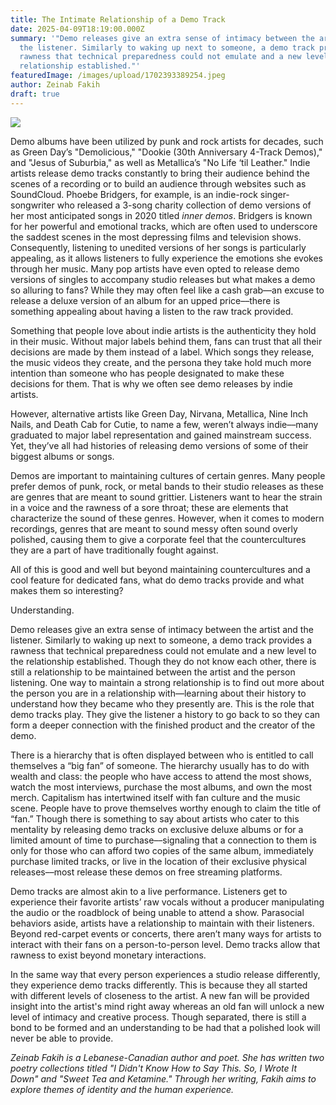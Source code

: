 ```yaml
---
title: The Intimate Relationship of a Demo Track
date: 2025-04-09T18:19:00.000Z
summary: '"Demo releases give an extra sense of intimacy between the artist and
  the listener. Similarly to waking up next to someone, a demo track provides a
  rawness that technical preparedness could not emulate and a new level to the
  relationship established."'
featuredImage: /images/upload/1702393389254.jpeg
author: Zeinab Fakih
draft: true
---
```

![](/images/upload/1702393389254.jpeg)

Demo albums have been utilized by punk and rock artists for decades, such as Green Day’s "Demolicious," "Dookie (30th Anniversary 4-Track Demos)," and "Jesus of Suburbia," as well as Metallica’s "No Life ‘til Leather." Indie artists release demo tracks constantly to bring their audience behind the scenes of a recording or to build an audience through websites such as SoundCloud. Phoebe Bridgers, for example, is an indie-rock singer-songwriter who released a 3-song charity collection of demo versions of her most anticipated songs in 2020 titled *inner demos*. Bridgers is known for her powerful and emotional tracks, which are often used to underscore the saddest scenes in the most depressing films and television shows. Consequently, listening to unedited versions of her songs is particularly appealing, as it allows listeners to fully experience the emotions she evokes through her music. Many pop artists have even opted to release demo versions of singles to accompany studio releases but what makes a demo so alluring to fans? While they may often feel like a cash grab––an excuse to release a deluxe version of an album for an upped price––there is something appealing about having a listen to the raw track provided.  

Something that people love about indie artists is the authenticity they hold in their music. Without major labels behind them, fans can trust that all their decisions are made by them instead of a label. Which songs they release, the music videos they create, and the persona they take hold much more intention than someone who has people designated to make these decisions for them. That is why we often see demo releases by indie artists.  

However, alternative artists like Green Day, Nirvana, Metallica, Nine Inch Nails, and Death Cab for Cutie, to name a few, weren’t always indie––many graduated to major label representation and gained mainstream success. Yet, they’ve all had histories of releasing demo versions of some of their biggest albums or songs.   

Demos are important to maintaining cultures of certain genres. Many people prefer demos of punk, rock, or metal bands to their studio releases as these are genres that are meant to sound grittier. Listeners want to hear the strain in a voice and the rawness of a sore throat; these are elements that characterize the sound of these genres. However, when it comes to modern recordings, genres that are meant to sound messy often sound overly polished, causing them to give a corporate feel that the countercultures they are a part of have traditionally fought against.  

All of this is good and well but beyond maintaining countercultures and a cool feature for dedicated fans, what do demo tracks provide and what makes them so interesting?  

Understanding.  

Demo releases give an extra sense of intimacy between the artist and the listener. Similarly to waking up next to someone, a demo track provides a rawness that technical preparedness could not emulate and a new level to the relationship established. Though they do not know each other, there is still a relationship to be maintained between the artist and the person listening. One way to maintain a strong relationship is to find out more about the person you are in a relationship with––learning about their history to understand how they became who they presently are. This is the role that demo tracks play. They give the listener a history to go back to so they can form a deeper connection with the finished product and the creator of the demo.   

There is a hierarchy that is often displayed between who is entitled to call themselves a “big fan” of someone. The hierarchy usually has to do with wealth and class: the people who have access to attend the most shows, watch the most interviews, purchase the most albums, and own the most merch. Capitalism has intertwined itself with fan culture and the music scene. People have to prove themselves worthy enough to claim the title of “fan.” Though there is something to say about artists who cater to this mentality by releasing demo tracks on exclusive deluxe albums or for a limited amount of time to purchase––signaling that a connection to them is only for those who can afford two copies of the same album, immediately purchase limited tracks, or live in the location of their exclusive physical releases––most release these demos on free streaming platforms.   

Demo tracks are almost akin to a live performance. Listeners get to experience their favorite artists’ raw vocals without a producer manipulating the audio or the roadblock of being unable to attend a show. Parasocial behaviors aside, artists have a relationship to maintain with their listeners. Beyond red-carpet events or concerts, there aren’t many ways for artists to interact with their fans on a person-to-person level. Demo tracks allow that rawness to exist beyond monetary interactions.  

In the same way that every person experiences a studio release differently, they experience demo tracks differently. This is because they all started with different levels of closeness to the artist. A new fan will be provided insight into the artist's mind right away whereas an old fan will unlock a new level of intimacy and creative process. Though separated, there is still a bond to be formed and an understanding to be had that a polished look will never be able to provide. 

*Zeinab Fakih is a Lebanese-Canadian author and poet. She has written two poetry collections titled "I Didn't Know How to Say This. So, I Wrote It Down" and "Sweet Tea and Ketamine." Through her writing, Fakih aims to explore themes of identity and the human experience.*
